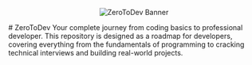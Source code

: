<p align="center">
  <img src="banner.png" alt="ZeroToDev Banner"/>
</p>
# ZeroToDev
Your complete journey from coding basics to professional developer. This repository is designed as a roadmap for developers, covering everything from the fundamentals of programming to cracking technical interviews and building real-world projects.
